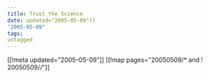 ```yaml
---
title: Trust the Science
date: updated="2005-05-09"]]
"2005-05-09"
tags:
untagged
---
```

[[!meta updated="2005-05-09"]]
[[!map pages="20050509/* and ! 20050509/*/*"]]

